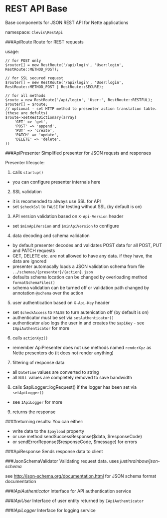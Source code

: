 REST API Base
=============

Base components for JSON REST API for Nette applications

namespace: `Clevis\RestApi`


###ApiRoute
Route for REST requests

usage:
```
// for POST only
$router[] = new RestRoute('/api/login', 'User:login', RestRoute::METHOD_POST);

// for SSL secured request
$router[] = new RestRoute('/api/login', 'User:login', RestRoute::METHOD_POST | RestRoute::SECURE);

// for all methods
$route = new RestRoute('/api/login', 'User:', RestRoute::RESTFUL);
$router[] = $route;
// optional - set HTTP method to presenter action translation table. (these are defults)
$route->setRestDictionary(array(
	'GET' => 'get',
	'POST' => 'append',
	'PUT' => 'create',
	'PATCH' => 'update',
	'DELETE' => 'delete',
))
```


###ApiPresenter
Simplified presenter for JSON requsts and responses

Presenter lifecycle:
1) calls `startup()`
 - you can configure presenter internals here
2) SSL validation
 - it is recomended to always use SSL for API
 - set `$checkSsl` to `FALSE` for testing without SSL (by default is on)
3) API version validation based on `X-Api-Version` header
 - set `$minApiVersion` and `$minApiVersion` to configure
4) data decoding and schema validation
 - by default presenter decodes and validates POST data for all POST, PUT and PATCH requests
 - GET, DELETE etc. are not allowed to have any data. if they have, the data are ignored
 - presenter automacally loads a JSON validation schema from file `../schemas/{presenter}/{action}.json`
 - defaults schema location can be changed by overloading method `formatSchemaFiles()`
 - schema validation can be turned off or validation path changed by annotation `@schema` over the action
5) user authentication based on `X-Api-Key` header
 - set `$checkAccess` to `FALSE` to turn autenication off (by default is on)
 - authenticator must be set via `setAuthenticator()`
 - authenticator also logs the user in and creates the `$apiKey` - see `IApiAuthenticator` for more
6) calls `actionXyz()`
 - remember ApiPresenter does not use methods named `renderXyz` as Nette presenters do (it does not render anything)
7) filtering of response data
 - all `DateTime` values are converted to string
 - all `NULL` values are completely removed to save bandwidth
8) calls $apiLogger::logRequest() if the logger has been set via `setApiLogger()`
 - see `IApiLogger` for more
9) returns the response

####returning results:
You can either:
 - write data to the `$payload` property
 - or use method sendSuccessResponse($data, $responseCode)
 - or sendErrorReponse($responseCode, $message) for errors


###ApiResponse
Sends response data to client


###JsonSchemaValidator
Validating request data. uses *justinrainbow/json-schema*

see http://json-schema.org/documentation.html for JSON schema format documentation


###*IApiAuthenticator*
Interface for API authentication service


###*IApiUser*
Interface of user entity returned by `IApiAuthenticator`


###*IApiLogger*
Interface for logging service
